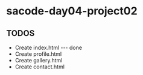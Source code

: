 # sacode-day04-project02

## TODOS
<ul>
    <li>Create index.html --- done</li>
    <li>Create profile.html</li>
    <li>Create gallery.html</li>
    <li>Create contact.html</li>
</ul>